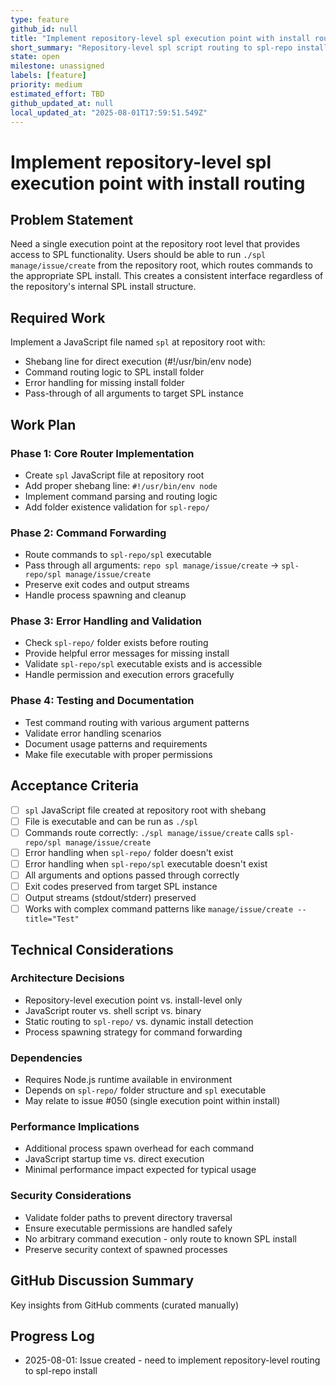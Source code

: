 ```yaml
---
type: feature
github_id: null
title: "Implement repository-level spl execution point with install routing"
short_summary: "Repository-level spl script routing to spl-repo install folder"
state: open
milestone: unassigned
labels: [feature]
priority: medium
estimated_effort: TBD
github_updated_at: null
local_updated_at: "2025-08-01T17:59:51.549Z"
---
```


# Implement repository-level spl execution point with install routing

## Problem Statement
Need a single execution point at the repository root level that provides access to SPL functionality. Users should be able to run `./spl manage/issue/create` from the repository root, which routes commands to the appropriate SPL install. This creates a consistent interface regardless of the repository's internal SPL install structure.

## Required Work
Implement a JavaScript file named `spl` at repository root with:
- Shebang line for direct execution (#!/usr/bin/env node)
- Command routing logic to SPL install folder
- Error handling for missing install folder
- Pass-through of all arguments to target SPL instance

## Work Plan

### Phase 1: Core Router Implementation
- Create `spl` JavaScript file at repository root
- Add proper shebang line: `#!/usr/bin/env node`
- Implement command parsing and routing logic
- Add folder existence validation for `spl-repo/`

### Phase 2: Command Forwarding
- Route commands to `spl-repo/spl` executable
- Pass through all arguments: `repo spl manage/issue/create` → `spl-repo/spl manage/issue/create`
- Preserve exit codes and output streams
- Handle process spawning and cleanup

### Phase 3: Error Handling and Validation
- Check `spl-repo/` folder exists before routing
- Provide helpful error messages for missing install
- Validate `spl-repo/spl` executable exists and is accessible
- Handle permission and execution errors gracefully

### Phase 4: Testing and Documentation
- Test command routing with various argument patterns
- Validate error handling scenarios
- Document usage patterns and requirements
- Make file executable with proper permissions

## Acceptance Criteria
- [ ] `spl` JavaScript file created at repository root with shebang
- [ ] File is executable and can be run as `./spl`
- [ ] Commands route correctly: `./spl manage/issue/create` calls `spl-repo/spl manage/issue/create`
- [ ] Error handling when `spl-repo/` folder doesn't exist
- [ ] Error handling when `spl-repo/spl` executable doesn't exist
- [ ] All arguments and options passed through correctly
- [ ] Exit codes preserved from target SPL instance
- [ ] Output streams (stdout/stderr) preserved
- [ ] Works with complex command patterns like `manage/issue/create --title="Test"`

## Technical Considerations

### Architecture Decisions
- Repository-level execution point vs. install-level only
- JavaScript router vs. shell script vs. binary
- Static routing to `spl-repo/` vs. dynamic install detection
- Process spawning strategy for command forwarding

### Dependencies
- Requires Node.js runtime available in environment
- Depends on `spl-repo/` folder structure and `spl` executable
- May relate to issue #050 (single execution point within install)

### Performance Implications
- Additional process spawn overhead for each command
- JavaScript startup time vs. direct execution
- Minimal performance impact expected for typical usage

### Security Considerations
- Validate folder paths to prevent directory traversal
- Ensure executable permissions are handled safely
- No arbitrary command execution - only route to known SPL install
- Preserve security context of spawned processes

## GitHub Discussion Summary
Key insights from GitHub comments (curated manually)

## Progress Log
- 2025-08-01: Issue created - need to implement repository-level routing to spl-repo install
